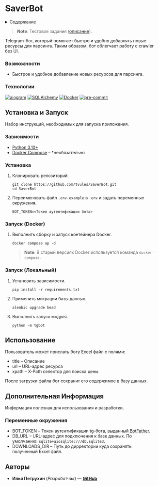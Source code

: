 # SaverBot

<details>
  <summary>Содержание</summary>
  <ol>
    <li>
      <a href="#описание">Описание</a>
      <ul>
        <li><a href="#возможности">Возможности</a></li>
        <li><a href="#технологии">Технологии</a></li>
      </ul>
    </li>
    <li>
      <a href="#установка-и-запуск">Установка и запуск</a>
      <ul>
        <li><a href="#зависимости">Зависимости</a></li>
        <li><a href="#установка">Установка</a></li>
        <li><a href="#запуск-docker">Запуск (Docker)</a></li>
        <li><a href="#запуск-локально">Запуск (Локально)</a></li>
      </ul>
    </li>
    <li><a href="#использование">Использование</a></li>
    <li>
      <a href="#дополнительная-информация">Дополнительная информация</a>
      <ul>
        <li><a href="#переменные-окружения">Переменные окружения</a></li>
      </ul>
    </li>
    <li><a href="#авторы">Авторы</a></li>
  </ol>
</details>

<a name="описание"></a>

> **Note**:
> Тестовое задания ([описание](./docs/test_task.pdf)).

Telegram-бот, который помогает быстро и удобно добавлять новые ресурсы для парсинга.
Таким образом, бот облегчает работу с crawler без UI.

### Возможности

* Быстрое и удобное добавление новых ресурсов для парсинга.

### Технологии

[![aiogram][aiogram-badge]][aiogram-url]
[![SQLAlchemy][SQLAlchemy-badge]][SQLAlchemy-url]
[![Docker][Docker-badge]][Docker-url]
[![pre-commit][pre-commit-badge]][pre-commit-url]

## Установка и Запуск

Набор инструкций, необходимых для запуска приложения.

### Зависимости

* [Python 3.10+](https://www.python.org/)
* [Docker Compose](https://www.docker.com/) – *необязательно

### Установка

1. Клонировать репозиторий.

    ```shell
    git clone https://github.com/tvules/SaverBot.git
    cd SaverBot
    ```

2. Переименовать файл `.env.example` в `.env` и задать переменные окружения.

    ```dotenv
    BOT_TOKEN=<Токен аутентификации бота>
    ```

### Запуск (Docker)

1. Выполнить сборку и запуск контейнера Docker.

    ```shell
    docker compose up -d
    ```
    
    > **Note**:
    > В старый версиях Docker используется команда `docker-compose`.

### Запуск (Локальный)

1. Установить зависимости.

    ```shell
    pip install -r requirements.txt
    ```

2. Применить миграции базы данных.

    ```shell
    alembic upgrade head
    ```

3. Выполнить запуск модуля.

    ```shell
    python -m tgbot
    ```

## Использование

Пользователь может прислать боту Exсel файл с полями:

* title – Описание
* url – URL-адрес ресурса
* xpath – X-Path селектор для поиска цены

После загрузки файла бот сохранит его содержимое в базу данных.

## Дополнительная Информация

Информация полезная для использования и разработки.

### Переменные окружения

* BOT_TOKEN – Токен аутентификации tg-бота, выданный [BotFather](https://t.me/BotFather).
* DB_URL – URL-адрес для подключения к базе данных. По умолчанию: `sqlite+aiosqlite:///db.sqlite3`.
* DOWNLOADS_DIR – Путь до дирректории куда сохранять полученный Excel файл.

## Авторы

- **Илья Петрухин** (*Разработчик*) — **[GitHub](https://github.com/tvules)**

<!-- Markdown badges & links -->

[aiogram-url]: https://aiogram.dev/
[aiogram-badge]: https://img.shields.io/badge/aiogram-2CA5E0?style=for-the-badge

[SQLAlchemy-url]: https://www.sqlalchemy.org/
[SQLAlchemy-badge]: https://img.shields.io/badge/sqlalchemy-fbfbfb?style=for-the-badge

[Docker-url]: https://www.docker.com/
[Docker-badge]: https://img.shields.io/badge/docker-%230db7ed.svg?style=for-the-badge&logo=docker&logoColor=white

[pre-commit-url]: https://pre-commit.com/
[pre-commit-badge]: https://img.shields.io/badge/pre--commit-1f2d23?style=for-the-badge&logo=pre-commit&logoColor=FAB040
